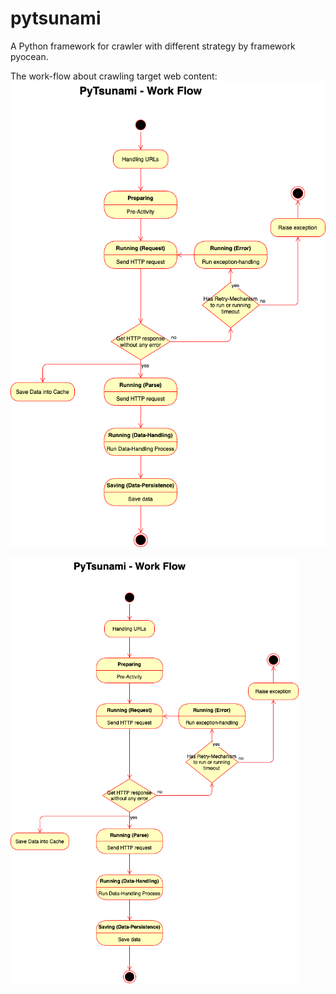 # pytsunami

A Python framework for crawler with different strategy by framework pyocean.

The work-flow about crawling target web content: <br>
![](https://github.com/Chisanan232/pytsunami/blob/master/doc/imgs/PyTsunami-Work_Flow.png)

<img src="https://github.com/Chisanan232/pytsunami/blob/master/doc/imgs/PyTsunami-Work_Flow.png" width="461" height="681" alt="Crawler work-flow"/><br/>

